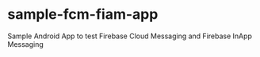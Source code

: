 # sample-fcm-fiam-app
Sample Android App to test Firebase Cloud Messaging and Firebase InApp Messaging
